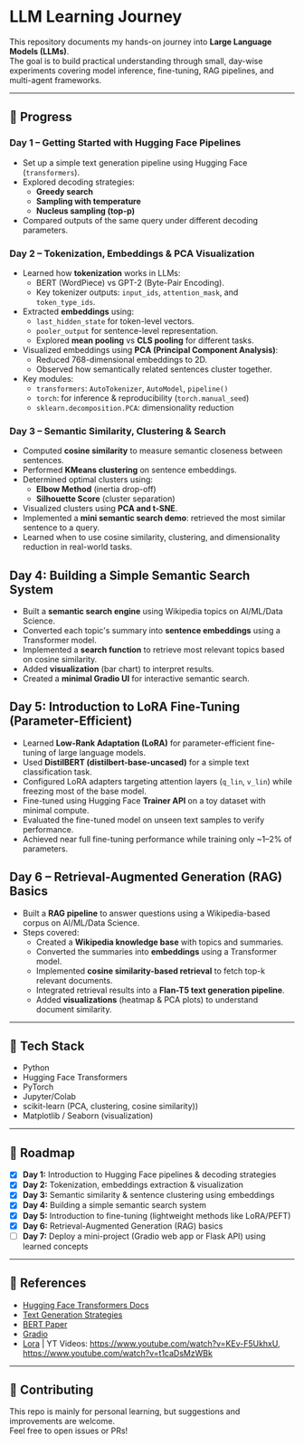 # LLM Learning Journey

This repository documents my hands-on journey into **Large Language Models (LLMs)**.  
The goal is to build practical understanding through small, day-wise experiments covering model inference, fine-tuning, RAG pipelines, and multi-agent frameworks.

---

## 📅 Progress

### **Day 1 – Getting Started with Hugging Face Pipelines**
- Set up a simple text generation pipeline using Hugging Face (`transformers`).
- Explored decoding strategies:
  - **Greedy search**
  - **Sampling with temperature**
  - **Nucleus sampling (top-p)**
- Compared outputs of the same query under different decoding parameters.

### **Day 2 – Tokenization, Embeddings & PCA Visualization**
- Learned how **tokenization** works in LLMs:
  - BERT (WordPiece) vs GPT-2 (Byte-Pair Encoding).
  - Key tokenizer outputs: `input_ids`, `attention_mask`, and `token_type_ids`.
- Extracted **embeddings** using:
  - `last_hidden_state` for token-level vectors.
  - `pooler_output` for sentence-level representation.
  - Explored **mean pooling** vs **CLS pooling** for different tasks.
- Visualized embeddings using **PCA (Principal Component Analysis)**:
  - Reduced 768-dimensional embeddings to 2D.
  - Observed how semantically related sentences cluster together.
- Key modules:  
  - `transformers`: `AutoTokenizer`, `AutoModel`, `pipeline()`  
  - `torch`: for inference & reproducibility (`torch.manual_seed`)  
  - `sklearn.decomposition.PCA`: dimensionality reduction

### **Day 3 – Semantic Similarity, Clustering & Search**
- Computed **cosine similarity** to measure semantic closeness between sentences.
- Performed **KMeans clustering** on sentence embeddings.
- Determined optimal clusters using:
  - **Elbow Method** (inertia drop-off)
  - **Silhouette Score** (cluster separation)
- Visualized clusters using **PCA and t-SNE**.
- Implemented a **mini semantic search demo**: retrieved the most similar sentence to a query.
- Learned when to use cosine similarity, clustering, and dimensionality reduction in real-world tasks.

## Day 4: Building a Simple Semantic Search System
- Built a **semantic search engine** using Wikipedia topics on AI/ML/Data Science.
- Converted each topic's summary into **sentence embeddings** using a Transformer model.
- Implemented a **search function** to retrieve most relevant topics based on cosine similarity.
- Added **visualization** (bar chart) to interpret results.
- Created a **minimal Gradio UI** for interactive semantic search.

## Day 5: Introduction to LoRA Fine-Tuning (Parameter-Efficient)

- Learned **Low-Rank Adaptation (LoRA)** for parameter-efficient fine-tuning of large language models.
- Used **DistilBERT (distilbert-base-uncased)** for a simple text classification task.
- Configured LoRA adapters targeting attention layers (`q_lin`, `v_lin`) while freezing most of the base model.
- Fine-tuned using Hugging Face **Trainer API** on a toy dataset with minimal compute.
- Evaluated the fine-tuned model on unseen text samples to verify performance.
- Achieved near full fine-tuning performance while training only ~1–2% of parameters.

## Day 6 – Retrieval-Augmented Generation (RAG) Basics
- Built a **RAG pipeline** to answer questions using a Wikipedia-based corpus on AI/ML/Data Science.
- Steps covered:
  - Created a **Wikipedia knowledge base** with topics and summaries.
  - Converted the summaries into **embeddings** using a Transformer model.
  - Implemented **cosine similarity-based retrieval** to fetch top-k relevant documents.
  - Integrated retrieval results into a **Flan-T5 text generation pipeline**.
  - Added **visualizations** (heatmap & PCA plots) to understand document similarity.

---

## 🔧 Tech Stack
- Python
- Hugging Face Transformers
- PyTorch
- Jupyter/Colab
- scikit-learn (PCA, clustering, cosine similarity))
- Matplotlib / Seaborn (visualization)
---

## 🚀 Roadmap
- [x] **Day 1:** Introduction to Hugging Face pipelines & decoding strategies  
- [x] **Day 2:** Tokenization, embeddings extraction & visualization  
- [x] **Day 3:** Semantic similarity & sentence clustering using embeddings  
- [x] **Day 4:** Building a simple semantic search system  
- [x] **Day 5:** Introduction to fine-tuning (lightweight methods like LoRA/PEFT)  
- [x] **Day 6:** Retrieval-Augmented Generation (RAG) basics  
- [ ] **Day 7:** Deploy a mini-project (Gradio web app or Flask API) using learned concepts

---

## 📖 References
- [Hugging Face Transformers Docs](https://huggingface.co/docs/transformers)  
- [Text Generation Strategies](https://huggingface.co/docs/transformers/main/en/generation_strategies)  
- [BERT Paper](https://arxiv.org/abs/1810.04805)
- [Gradio](https://www.gradio.app/guides/quickstart)
- [Lora](https://arxiv.org/abs/2106.09685) | YT Videos: https://www.youtube.com/watch?v=KEv-F5UkhxU, https://www.youtube.com/watch?v=t1caDsMzWBk
  
---

## 🤝 Contributing
This repo is mainly for personal learning, but suggestions and improvements are welcome.  
Feel free to open issues or PRs!
